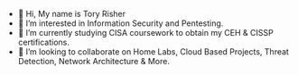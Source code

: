 - 👋 Hi, My name is Tory Risher
- 👀 I’m interested in Information Security and Pentesting.
- 🌱 I’m currently studying CISA coursework to obtain my CEH & CISSP certifications.
- 💞️ I’m looking to collaborate on Home Labs, Cloud Based Projects, Threat Detection, Network Architecture & More.

<!---
Tory757/Tory757 is a ✨ special ✨ repository because its `README.md` (this file) appears on your GitHub profile.
You can click the Preview link to take a look at your changes.
--->
